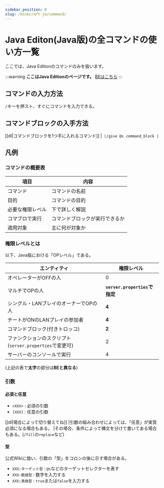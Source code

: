 ```yaml
---
sidebar_position: 0
slug: /minecraft-je/command/
---
```


# Java Editon(Java版)の全コマンドの使い方一覧

ここでは、Java Editionのコマンドのみを扱います。

:::warning
**ここはJava Editionのページです。**
[BEはこちら](/minecraft/command/)
:::

## コマンドの入力方法

`/`キーを押スト、すぐにコマンドを入力できる。

## コマンドブロックの入手方法

[[dl|コマンドブロックを1つ手に入れるコマンド]]
|```
|/give @s command_block
|```

## 凡例

### コマンドの概要表

|項目|内容|
|---|---|
|コマンド|コマンドの名前|
|目的|コマンドの目的|
|必要な権限レベル|下で詳しく解説|
|コマブロで実行|コマンドブロックが実行できるか|
|適用対象|主に何が対象か|

### 権限レベルとは

以下、Java版における「OPレベル」である。

|エンティティ|権限レベル|
|---|---|
|オペレーターがOFFの人|0|
|マルチでOPの人|**`server.properties`で指定**|
|シングル・LANプレイのオーナーでOPの人|**4**|
|チートがONのLANプレイの参加者|**4**|
|コマンドブロック(付きトロッコ)|**2**|
|ファンクションのスクリプト(`server.properties`で変更可)|2|
|サーバーのコンソールで実行|4|

(上記の表で**太字**の部分は**BEと異なる**)

### 引数

#### 必須と任意

- `<XXX>` : 必須の引数
- `[XXX]` : 任意の引数

[[dl|場合によって切り替えてね]]
|引数の組み合わせによっては、「任意」が実質必須になる場合もある。
|その場合、条件によって構文を分けて書いてある場合もある。(`/fill`の`replace`など)

#### 型

公式Wikiに倣い、引数の「型」をコロンの後に示す場合がある。

- `XXX:ターゲット型` : `@s`などのターゲットセレクターを表す
- `XXX:数値型` : 数字を入力する
- `XXX:真偽型` : `true`または`false`を入力する
